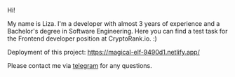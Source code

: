 Hi! 

My name is Liza. I'm a developer with almost 3 years of experience and a Bachelor's degree in Software Engineering.
Here you can find a test task for the Frontend developer position at CryptoRank.io. :)

Deployment of this project: https://magical-elf-9490d1.netlify.app/

Please contact me via [telegram](https://t.me/limoskk) for any questions.